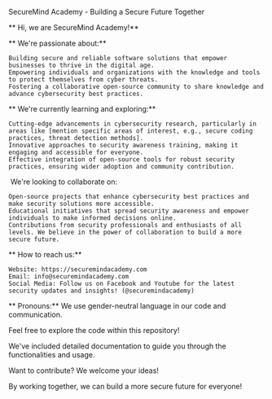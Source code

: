 SecureMind Academy - Building a Secure Future Together

** Hi, we are SecureMind Academy!**

** We're passionate about:**

    Building secure and reliable software solutions that empower businesses to thrive in the digital age.
    Empowering individuals and organizations with the knowledge and tools to protect themselves from cyber threats.
    Fostering a collaborative open-source community to share knowledge and advance cybersecurity best practices.

** We're currently learning and exploring:**

    Cutting-edge advancements in cybersecurity research, particularly in areas like [mention specific areas of interest, e.g., secure coding practices, threat detection methods].
    Innovative approaches to security awareness training, making it engaging and accessible for everyone.
    Effective integration of open-source tools for robust security practices, ensuring wider adoption and community contribution.

️ We're looking to collaborate on:

    Open-source projects that enhance cybersecurity best practices and make security solutions more accessible.
    Educational initiatives that spread security awareness and empower individuals to make informed decisions online.
    Contributions from security professionals and enthusiasts of all levels. We believe in the power of collaboration to build a more secure future.

** How to reach us:**

    Website: https://securemindacademy.com
    Email: info@securemindacademy.com
    Social Media: Follow us on Facebook and Youtube for the latest security updates and insights! (@securemindacademy)

** Pronouns:** We use gender-neutral language in our code and communication.

Feel free to explore the code within this repository!

We've included detailed documentation to guide you through the functionalities and usage.

Want to contribute? We welcome your ideas!

By working together, we can build a more secure future for everyone!